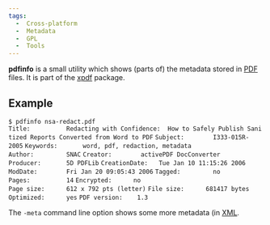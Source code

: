 ```yaml
---
tags:
  -  Cross-platform
  -  Metadata
  -  GPL
  -  Tools 
---
```

**pdfinfo** is a small utility which shows (parts of) the metadata
stored in [PDF](pdf.md) files. It is part of the
[xpdf](xpdf.md) package.

## Example

`$ pdfinfo nsa-redact.pdf`
`Title:          Redacting with Confidence:  How to Safely Publish Sanitized Reports Converted from Word to PDF`
`Subject:        I333-015R-2005`
`Keywords:       word, pdf, redaction, metadata`
`Author:         SNAC`
`Creator:        activePDF DocConverter`
`Producer:       5D PDFLib`
`CreationDate:   Tue Jan 10 11:15:26 2006`
`ModDate:        Fri Jan 20 09:05:43 2006`
`Tagged:         no`
`Pages:          14`
`Encrypted:      no`
`Page size:      612 x 792 pts (letter)`
`File size:      681417 bytes`
`Optimized:      yes`
`PDF version:    1.3`

The `-meta` command line option shows some more metadata (in
[XML](xml.md).